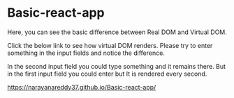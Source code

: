 # Basic-react-app

Here, you can see the basic difference between Real DOM and Virtual DOM. 

Click the below link to see how virtual DOM renders. Please try to enter something in the input fields and notice the difference. 

In the second input field you could type something and it remains there. But in the first input field you could enter but It is rendered every second. 

https://narayanareddy37.github.io/Basic-react-app/

